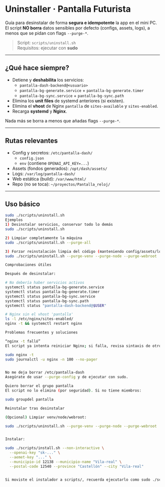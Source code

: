 # Uninstaller · Pantalla Futurista

Guía para desinstalar de forma **segura e idempotente** la app en el mini PC.
El script **NO borra** datos sensibles por defecto (configs, assets, logs), a menos que se pidan con flags `--purge-*`.

> Script: `scripts/uninstall.sh`  
> Requisitos: ejecutar con **sudo**

---

## ¿Qué hace siempre?

- Detiene y **deshabilita** los servicios:
  - `pantalla-dash-backend@<usuario>`
  - `pantalla-bg-generate.service` + `pantalla-bg-generate.timer`
  - `pantalla-bg-sync.service` + `pantalla-bg-sync.path`
- Elimina los **unit files** de systemd anteriores (si existen).
- Elimina el **vhost** de Nginx `pantalla` de `sites-available` y `sites-enabled`.
- Recarga **systemd** y **Nginx**.

Nada más se borra a menos que añadas flags `--purge-*`.

---

## Rutas relevantes

- Config y secretos: `/etc/pantalla-dash/`  
  - `config.json`
  - `env` (contiene `OPENAI_API_KEY=...`)
- Assets (fondos generados): `/opt/dash/assets/`
- Logs: `/var/log/pantalla-dash/`
- Web estática (build): `/var/www/html/`
- Repo (no se toca): `~/proyectos/Pantalla_reloj/`

---

## Uso básico

```bash
sudo ./scripts/uninstall.sh
Ejemplos
1) Desinstalar servicios, conservar todo lo demás
sudo ./scripts/uninstall.sh

2) Limpiar completamente la máquina
sudo ./scripts/uninstall.sh --purge-all

3) Forzar reinstalación limpia del código (manteniendo config/assets/logs)
sudo ./scripts/uninstall.sh --purge-venv --purge-node --purge-webroot

Comprobaciones útiles

Después de desinstalar:

# No debería haber servicios activos
systemctl status pantalla-bg-generate.service
systemctl status pantalla-bg-generate.timer
systemctl status pantalla-bg-sync.service
systemctl status pantalla-bg-sync.path
systemctl status "pantalla-dash-backend@$USER"

# Nginx sin el vhost 'pantalla'
ls -l /etc/nginx/sites-enabled/
nginx -t && systemctl restart nginx

Problemas frecuentes y soluciones

“nginx -t falló”
El script ya intenta reiniciar Nginx; si falla, revisa sintaxis de otros vhosts.

sudo nginx -t
sudo journalctl -u nginx -n 100 --no-pager


No me deja borrar /etc/pantalla-dash
Asegúrate de usar --purge-config y de ejecutar con sudo.

Quiero borrar el grupo pantalla
El script no lo elimina (por seguridad). Si no tiene miembros:

sudo groupdel pantalla

Reinstalar tras desinstalar

(Opcional) Limpiar venv/node/webroot:

sudo ./scripts/uninstall.sh --purge-venv --purge-node --purge-webroot


Instalar:

sudo ./scripts/install.sh --non-interactive \
  --openai-key "sk-..." \
  --aemet-key "..." \
  --municipio-id 12138 --municipio-name "Vila-real" \
  --postal-code 12540 --province "Castellón" --city "Vila-real"


Si moviste el instalador a scripts/, recuerda ejecutarlo como sudo ./scripts/install.sh.
